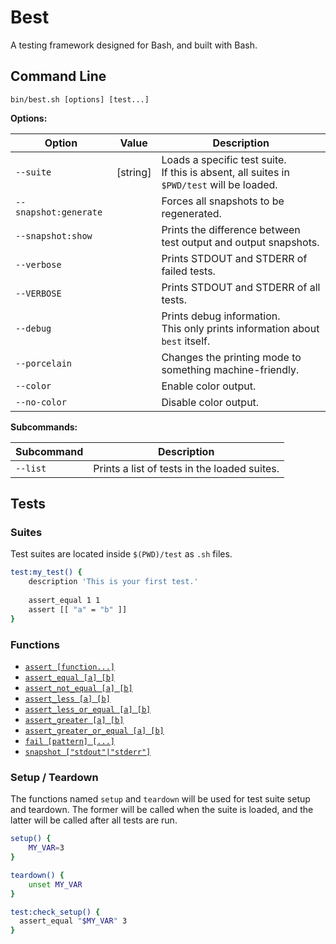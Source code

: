 # Best
A testing framework designed for Bash, and built with Bash.



## Command Line

```shell
bin/best.sh [options] [test...]
```

**Options:**

| Option                | Value      | Description                                                  |
| --------------------- | ---------- | ------------------------------------------------------------ |
| `--suite`             | \[string\] | Loads a specific test suite.<br />If this is absent, all suites in `$PWD/test` will be loaded. |
| `--snapshot:generate` |            | Forces all snapshots to be regenerated.                      |
| `--snapshot:show`     |            | Prints the difference between test output and output snapshots. |
| `--verbose`           |            | Prints STDOUT and STDERR of failed tests.                    |
| `--VERBOSE`           |            | Prints STDOUT and STDERR of all tests.                       |
| `--debug`             |            | Prints debug information.<br />This only prints information about `best` itself. |
| `--porcelain`         |            | Changes the printing mode to something machine-friendly.     |
| `--color`             |            | Enable color output.                                         |
| `--no-color`          |            | Disable color output.                                        |

**Subcommands:**

| Subcommand | Description                                  |
| ---------- | -------------------------------------------- |
| `--list`   | Prints a list of tests in the loaded suites. |





## Tests

### Suites

Test suites are located inside `$(PWD)/test` as `.sh` files.

```bash
test:my_test() {  
    description 'This is your first test.'
    
    assert_equal 1 1
    assert [[ "a" = "b" ]]
}
```



### Functions

- [`assert [function...]`](docs/fn_assert.md)
- [`assert_equal [a] [b]`](docs/fn_assert_equal.md)
- [`assert_not_equal [a] [b]`](docs/fn_assert_not_equal.md)
- [`assert_less [a] [b]`](docs/fn_assert_less.md)
- [`assert_less_or_equal [a] [b]`](docs/fn_assert_less_or_equal.md)
- [`assert_greater [a] [b]`](docs/fn_assert_greater.md)
- [`assert_greater_or_equal [a] [b]`](docs/fn_assert_greater_or_equal.md)
- [`fail [pattern] [...]`](docs/fn_fail.md)
- [`snapshot ["stdout"|"stderr"]`](docs/fn_snapshot.md)

### 

### Setup / Teardown

The functions named `setup` and `teardown` will be used for test suite setup and teardown.
The former will be called when the suite is loaded, and the latter will be called after all tests are run.

```bash
setup() {
	MY_VAR=3
}

teardown() {
	unset MY_VAR
}

test:check_setup() {
  assert_equal "$MY_VAR" 3
}
```

